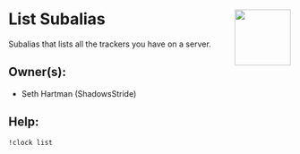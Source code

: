 <h1>List Subalias<img align="right" src="../image.png" width="100px"></h1>

Subalias that lists all the trackers you have on a server.

## Owner(s):
- Seth Hartman (ShadowsStride)

## Help:
`!clock list`